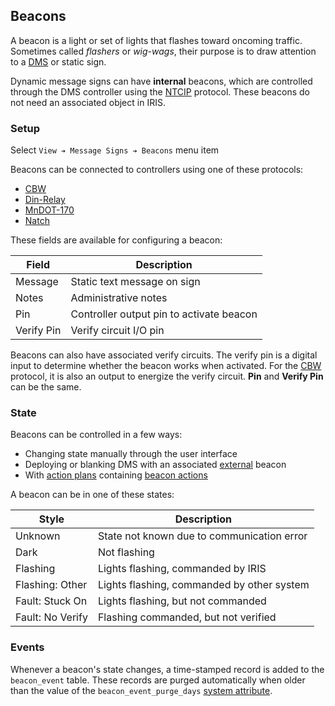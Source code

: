 ## Beacons

A beacon is a light or set of lights that flashes toward oncoming traffic.
Sometimes called _flashers_ or _wig-wags_, their purpose is to draw attention to
a [DMS] or static sign.

Dynamic message signs can have **internal** beacons, which are controlled
through the DMS controller using the [NTCIP] protocol.  These beacons do not
need an associated object in IRIS.

### Setup

Select `View ➔ Message Signs ➔ Beacons` menu item

Beacons can be connected to controllers using one of these protocols:
- [CBW]
- [Din-Relay]
- [MnDOT-170]
- [Natch]

These fields are available for configuring a beacon:

| Field      | Description                              |
|------------|------------------------------------------|
| Message    | Static text message on sign              |
| Notes      | Administrative notes                     |
| Pin        | Controller output pin to activate beacon |
| Verify Pin | Verify circuit I/O pin                   |

Beacons can also have associated verify circuits.  The verify pin is a digital
input to determine whether the beacon works when activated.  For the [CBW]
protocol, it is also an output to energize the verify circuit.  **Pin** and
**Verify Pin** can be the same.

### State

Beacons can be controlled in a few ways:
- Changing state manually through the user interface
- Deploying or blanking DMS with an associated [external] beacon
- With [action plans] containing [beacon actions]

A beacon can be in one of these states:

| Style            | Description                                |
|------------------|--------------------------------------------|
| Unknown          | State not known due to communication error |
| Dark             | Not flashing                               |
| Flashing         | Lights flashing, commanded by IRIS         |
| Flashing: Other  | Lights flashing, commanded by other system |
| Fault: Stuck On  | Lights flashing, but not commanded         |
| Fault: No Verify | Flashing commanded, but not verified       |


### Events

Whenever a beacon's state changes, a time-stamped record is added to the
`beacon_event` table.  These records are purged automatically when older than
the value of the `beacon_event_purge_days` [system attribute].


[action plans]: action_plans.html
[beacon actions]: action_plans.html#beacon-actions
[CBW]: comm_links.html#cbw
[Din-Relay]: comm_links.html#din-relay
[DMS]: dms.html
[external]: dms.html#setup
[MnDOT-170]: comm_links.html#mndot-170
[Natch]: comm_links.html#natch
[NTCIP]: comm_links.html#ntcip
[system attribute]: system_attributes.html
